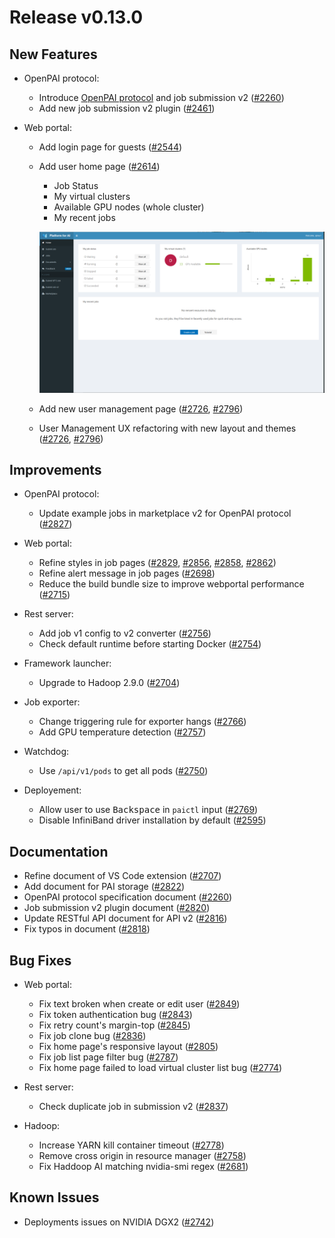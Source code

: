 # Release v0.13.0


## New Features

* OpenPAI protocol:
  - Introduce [OpenPAI protocol](./docs/pai-job-protocol.yaml) and job submission v2 ([#2260](https://github.com/microsoft/pai/pull/2260))
  - Add new job submission v2 plugin ([#2461](https://github.com/microsoft/pai/pull/2461))

* Web portal:
  - Add login page for guests ([#2544](https://github.com/microsoft/pai/pull/2544))
  - Add user home page ([#2614](https://github.com/microsoft/pai/pull/2614))
    - Job Status
    - My virtual clusters
    - Available GPU nodes (whole cluster)
    - My recent jobs

    ![home](docs/images/home.png)
  - Add new user management page ([#2726](https://github.com/microsoft/pai/pull/2726), [#2796](https://github.com/microsoft/pai/pull/2796))
  - User Management UX refactoring with new layout and themes ([#2726](https://github.com/microsoft/pai/pull/2726), [#2796](https://github.com/microsoft/pai/pull/2796))


## Improvements

* OpenPAI protocol:
  - Update example jobs in marketplace v2 for OpenPAI protocol ([#2827](https://github.com/microsoft/pai/pull/2827))

* Web portal:
  - Refine styles in job pages ([#2829](https://github.com/microsoft/pai/pull/2829), [#2856](https://github.com/microsoft/pai/pull/2856), [#2858](https://github.com/microsoft/pai/pull/2858), [#2862](https://github.com/microsoft/pai/pull/2862))
  - Refine alert message in job pages ([#2698](https://github.com/microsoft/pai/pull/2698))
  - Reduce the build bundle size to improve webportal performance ([#2715](https://github.com/microsoft/pai/pull/2715))

* Rest server:
  - Add job v1 config to v2 converter ([#2756](https://github.com/microsoft/pai/pull/2756))
  - Check default runtime before starting Docker ([#2754](https://github.com/microsoft/pai/pull/2754))

* Framework launcher:
  - Upgrade to Hadoop 2.9.0 ([#2704](https://github.com/microsoft/pai/pull/2704))

* Job exporter:
  - Change triggering rule for exporter hangs ([#2766](https://github.com/microsoft/pai/pull/2766))
  - Add GPU temperature detection ([#2757](https://github.com/microsoft/pai/pull/2757))

* Watchdog:
  - Use `/api/v1/pods` to get all pods ([#2750](https://github.com/microsoft/pai/pull/2750))

* Deployement:
  - Allow user to use <kbd>Backspace</kbd> in `paictl` input ([#2769](https://github.com/microsoft/pai/pull/2769))
  - Disable InfiniBand driver installation by default ([#2595](https://github.com/microsoft/pai/pull/2595))


## Documentation

* Refine document of VS Code extension ([#2707](https://github.com/microsoft/pai/pull/2707))
* Add document for PAI storage ([#2822](https://github.com/microsoft/pai/pull/2822))
* OpenPAI protocol specification document ([#2260](https://github.com/microsoft/pai/pull/2260))
* Job submission v2 plugin document ([#2820](https://github.com/microsoft/pai/pull/2820))
* Update RESTful API document for API v2 ([#2816](https://github.com/microsoft/pai/pull/2816))
* Fix typos in document ([#2818](https://github.com/microsoft/pai/pull/2818))


## Bug Fixes

* Web portal:
  - Fix text broken when create or edit user ([#2849](https://github.com/microsoft/pai/pull/2849))
  - Fix token authentication bug ([#2843](https://github.com/microsoft/pai/pull/2843))
  - Fix retry count's margin-top ([#2845](https://github.com/microsoft/pai/pull/2845))
  - Fix job clone bug ([#2836](https://github.com/microsoft/pai/pull/2836))
  - Fix home page's responsive layout ([#2805](https://github.com/microsoft/pai/pull/2805))
  - Fix job list page filter bug ([#2787](https://github.com/microsoft/pai/pull/2787))
  - Fix home page failed to load virtual cluster list bug ([#2774](https://github.com/microsoft/pai/pull/2774))

* Rest server:
  - Check duplicate job in submission v2 ([#2837](https://github.com/microsoft/pai/pull/2837))

* Hadoop:
  - Increase YARN kill container timeout ([#2778](https://github.com/microsoft/pai/pull/2778))
  - Remove cross origin in resource manager ([#2758](https://github.com/microsoft/pai/pull/2758))
  - Fix Haddoop AI matching nvidia-smi regex ([#2681](https://github.com/microsoft/pai/pull/2681))


## Known Issues

* Deployments issues on NVIDIA DGX2 ([#2742](https://github.com/microsoft/pai/pull/2742))
